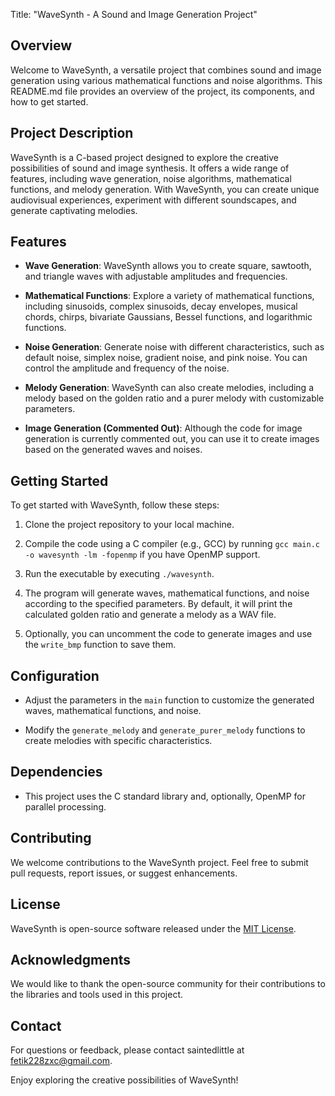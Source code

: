 Title: "WaveSynth - A Sound and Image Generation Project"

## Overview

Welcome to WaveSynth, a versatile project that combines sound and image generation using various mathematical functions and noise algorithms. This README.md file provides an overview of the project, its components, and how to get started.

## Project Description

WaveSynth is a C-based project designed to explore the creative possibilities of sound and image synthesis. It offers a wide range of features, including wave generation, noise algorithms, mathematical functions, and melody generation. With WaveSynth, you can create unique audiovisual experiences, experiment with different soundscapes, and generate captivating melodies.

## Features

- **Wave Generation**: WaveSynth allows you to create square, sawtooth, and triangle waves with adjustable amplitudes and frequencies.

- **Mathematical Functions**: Explore a variety of mathematical functions, including sinusoids, complex sinusoids, decay envelopes, musical chords, chirps, bivariate Gaussians, Bessel functions, and logarithmic functions.

- **Noise Generation**: Generate noise with different characteristics, such as default noise, simplex noise, gradient noise, and pink noise. You can control the amplitude and frequency of the noise.

- **Melody Generation**: WaveSynth can also create melodies, including a melody based on the golden ratio and a purer melody with customizable parameters.

- **Image Generation (Commented Out)**: Although the code for image generation is currently commented out, you can use it to create images based on the generated waves and noises.

## Getting Started

To get started with WaveSynth, follow these steps:

1. Clone the project repository to your local machine.

2. Compile the code using a C compiler (e.g., GCC) by running `gcc main.c -o wavesynth -lm -fopenmp` if you have OpenMP support.

3. Run the executable by executing `./wavesynth`.

4. The program will generate waves, mathematical functions, and noise according to the specified parameters. By default, it will print the calculated golden ratio and generate a melody as a WAV file.

5. Optionally, you can uncomment the code to generate images and use the `write_bmp` function to save them.

## Configuration

- Adjust the parameters in the `main` function to customize the generated waves, mathematical functions, and noise.

- Modify the `generate_melody` and `generate_purer_melody` functions to create melodies with specific characteristics.

## Dependencies

- This project uses the C standard library and, optionally, OpenMP for parallel processing.

## Contributing

We welcome contributions to the WaveSynth project. Feel free to submit pull requests, report issues, or suggest enhancements.

## License

WaveSynth is open-source software released under the [MIT License](https://github.com/saintedlittle/wav-funning/blob/main/LICENSE).

## Acknowledgments

We would like to thank the open-source community for their contributions to the libraries and tools used in this project.

## Contact

For questions or feedback, please contact saintedlittle at fetik228zxc@gmail.com.

Enjoy exploring the creative possibilities of WaveSynth!